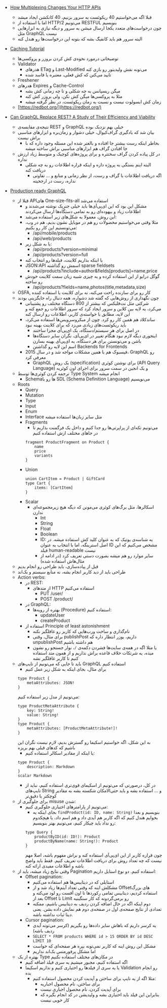 -   [How Multiplexing Changes Your HTTP APIs](https://www.mnot.net/blog/2019/10/13/h2_api_multiplexing)
    -   قبلا اگه می‌خواستیم 40 ریکوئست به سرور بزنیم، 40 کانکشن ایجاد میشد
    -   اما با استفاده از HTTP/2 می‌تونیم RESTFUL بنویسیم
    -   چون درخواست‌های متعدد یکجا ارسال میشن به سرور و دیگه نیازی به ابزارهایی مثل GraphQL نیست
    -   البته سرور هم باید کانفیگ بشه که بتونه این درخواست‌ها رو هندل کنه

-   [Caching Tutorial](https://www.mnot.net/cache_docs/)
    -   توضیحاتی درمورد نحوه‌ی کش کردن بروزر و پروکسی‌ها
    -   Validator
        -   هدرهای ETag و Last-Modified می‌تونه نقش ولیدیتور رو بازی کنه
        -   تایید می‌کنن که کش فعلی، معتبره یا فاسد شده
    -   Freshener
    -   هدرهای Expires و Cache-Control
        -   میگن ریسپانس به چه شکلی و تا چه زمانی کش بشه
        -   مثلا به پروکسی‌ها میگن کش نکن، ولی بروزر کش کنه
        -   زمان کش ابسولوت نیست و نسبت به زمان ریکوئست، در نظر گرفته میشه
    -   [https://redbot.org/](https://redbot.org/)

-   [Can GraphQL Replace REST? A Study of Their Efficiency and Viability](https://ieeexplore.ieee.org/document/9474834/)
    -   نتیجه‌ی مقایسه‌ی REST و GraphQL خیلی بهم نزدیک بوده
    -   بیان شد که یادگیری گراف‌کیو‌ال، خیلی دشوار و زمان‌بره و ابزارهای مناسبی براش نیست
        -   بخاطر اینکه رست بیشتر جا افتاده و بالغتر شده این مسئله وجود داره که با جا افتادن گراف هم ابزارهای مناسبی براش ساخته میشه
    -   در کل پیاده کردن گراف سختتره و برای پروژه‌های کوچیک و متوسط زیاد ارزش نداره
        -   البته اینم بستگی به پروژه داره و اینکه قراره اطلاعات رو به چه شکلی دریافت کنه
            -   اگه دریافت اطلاعات با گراف و رست، از نظر زمانی و منابع و ... تفاوتی نداره، رست در ارجحیته

-   [Production ready GraphQL](https://book.productionreadygraphql.com/)
    -   قبلا از APIهای One-size-fits-all استفاده می‌شد
        -   مشکل این بود که این ای‌پی‌آی‌ها باید خیلی جنریک نوشته می‌شدند و اطلاعات زیاد و بیهوده‌ای رو به تمامی دستگاه‌ها ارسال می‌کردند
        -   این روش، معمولا به شکل‌های زیر استفاده می‌شد:
        -   مثلا وقتی می‌خواستیم محصولات رو هم در موبایل نشون بدیم، هم در وب، می‌تونستیم این کار رو بکنیم:
            -   /api/mobile/products
            -   /api/web/products
        -   یا به شکل زیر:
            -   /api/products?version=minimal
            -   /api/products?version=full
        -   یا اینکه بذاریم کلاینت، فیلد‌ها رو انتخاب کنه
        -   JSON:API اسمش رو گذاشته sparse fieldsets
            -   /api/products?include=author&fields[products]=name,price
        -   گوگل درایو از این استفاده کرده و یه چیزی شبیه زبان سمت کلاینت خودش رو ساخته
            -   /api/products?fields=name,photos(title,metadata,size)
    -   OSFA, کار رو برای سازنده راحت می‌کنه، نه برای کلاینت یا استفاده کننده
    - چون نگهداری از روش‌هایی که گفته شد دشواره، همه دنبال راه جایگزینی بودند
        - شرکتی مثل نت‌فلیکس که بیشتر از 800 دستگاه مختلف رو پشتیبانی می‌کرد، یه لایه بین کلاین و سرور ایجاد کرد که سرور اطلاعات رو جمع کنه و این لایه، مطابق با خواسته‌ی کاربر، اطلاعات رو ارسال کنه
        - ساندکلاد هم همین کار رو کرد. چون از میکروسرویس‌ها استفاده می‌کرد، باید ریکوئست‌های زیادی می‌زد که برای کلاینت بهینه نبود
            - در اصل برای هر سیستم/دستگاه، یک ای‌پی‌آی مجزا ساختند
            - اینجوری دیگه لازم نبود هنگام تغییر در ای‌پی‌آی، نگران سایر دستگاه‌ها باشن و می‌تونستن برای هر دستگاه، یه ای‌پی‌آی بهینه بسازن
            - اسم این لایه رو گذاشتن Backends for Frontends
        - فیسبوک هم با همین مشکلات مواجه شد و در سال 2015، GraphQL رو معرفی کرد
            - GraphQL یک روش (specification) برای نوشتن کوئری (API Query Language) و یک انجین در سمت سرور برای اجرای اون کوئریه
    - ترجمه کردن کوئری‌ها توسط Type System انجام میشه
        - Schemaها رو با SDL (Schema Definition Language) می‌نویسیم
    - Roots
        - Query
        - Mutation
        - Type
        - Input
        - Enum
        - Interface
            مثل سایر زبان‌ها استفاده میشه
        - Fragments
            - می‌تونیم تکه‌ای از پراپرتی‌ها رو جدا کنیم و داخل یک فرگمنت بذاریم تا در جاهای مختلف ازش استفاده کنیم
            ```
            fragment ProductFragment on Product {
                name
                price
                variants
            }
            ```
        - Union
            ```
            union CartItem = Product | GiftCard
            type Cart {
                items: [CartItem]
            }
            ```
        - Scalar
            - اسکالرها، مثل برگ‌های کوئری می‌مونن که دیگه هیچ زیرمجموعه‌ای ندارن
                - Int
                - String
                - Float
                - Boolean
                - ID: یه شناسه‌ی یونیک که به عنوان کلید کش استفاده میشه. در اصل استرینگه، اما با انتخاب به عنوان ID مشخص می‌کنیم که این فیلد human-readable نیست
                - سایر موارد رو هم میشه بصورت دستی تعریف کرد (در ادامه از مثال‌هاش استفاده شده)
    - قبل از پیاده‌سازی، باید طراحی رو انجام بدیم
    - طراحی باید از دید کاربر انجام بشه، نه منابع سیستم و بک‌اند
    - Action verbs:
        - در REST:
            - از متدهای HTTP استفاده می‌کنیم
                - PUT /user/
                - POST /product/
        - در GraphQL:
            - بهتره از رویه‌ها (Procedure) استفاده کنیم:
                - updateUser
                - createProduct
        - استفاده از Principle of least astonishment
            - نام‌گذاری و ساخت ورب‌هایی که کاربر رو غافلگیر نکنه
            - برای مثال، وقتی publishPost داریم، یوزر انتظار داره که unpublishPost هم داشته باشیم
            - یا مثلا اگه در همه‌ی سایت‌ها فشردن دکمه‌ی `/`، نوار جستجو رو نشون میده، یه شرتکات خلاف قاعده براش نذاریم و از همون متد استفاده کنیم تا کاربر غافلگیر نشه
    - باید تا جایی که می‌تونیم از تایپ‌های GraphQL استفاده کنیم
        - برای مثال، بجای اینکه به شکل زیر عمل کنیم
        ```
        type Product {
            metaAttributes: JSON!
        }
        ```
        می‌تونیم از مدل زیر استفاده کنیم:
        ```
        type ProductMetaAttribute {
            key: String!
            value: String!
        }
        type Product {
            metaAttributes: [ProductMetaAttribute!]!
        }
        ```
        به این شکل، اگه خواستیم اسکیما رو گسترش بدیم، لازم نیست نگران این باشیم که کدهای قبلی بهم بریزه
        - یا اینکه از مقادیر اسکالر استفاده کنیم:
        ```
        type Product {
            description: Markdown
        }
        scalar Markdown
        ```
        - در کل، درصورتی که می‌تونیم از اسکیمای قوی‌تری استفاده کنیم، نباید از تایپ‌های String و ... استفاده بشه و باید حتی‌الامکان شکسته بشه به مقادیر کوچکتر یا دقیق‌تر
    - برای جلوگیری از misuse شدن:
        - می‌تونیم از پارامترهای اختیاری جلوگیری کنیم:
            - بجای اینکه یه `findProduct(id: ID, name: String)` بنویسیم و بعدا بخوایم هندل کنیم که اگه کاربر هم آیدی داد و هم اسم داد، یا هیچکدوم رو نداد باید چیکار کنیم، می‌تونیم بهتر بنویسیم:
            ```
            type Query {
                productByID(id: ID!): Product
                productByName(name: String!): Product
            }
            ```
            چون قراره کاربر از این ای‌پی‌آی استفاده کنه و براش مفهوم باشه، اصلا مهم نیست که چه تعداد روش برای دریافت اطلاعات تعریف کنیم. فقط باید واضح باشه و اطلاعات مفیدی ارائه کنه
    - وقتی نتایج زیاد میشه، باید از Pagination استفاده کنیم. دو نوع استایل داریم:
        - Offset pagination:
            - استایلی که در دیتابیس‌ها هم استفاده می‌کنیم
            - مشکلش اینه که وقتی تعداد آیتم‌ها زیاد شد و از Offsetهای بزرگ استفاده کردیم، دیتابیس تمامی رکوردها تا اون آفست رو لود می‌کنه و بعد از Offset تا Limit رو برمی‌گردونه که کار سنگینیه
            - دوم اینکه اگه در حال اضافه کردن ردیف به دیتابیس باشیم، ممکنه تعدادی از نتایج صفحه‌ی اول در صفحه‌ی دوم هم نمایش داده بشن. یعنی دیتا ثبات نداشته باشه.
        - Cursor pagination:
            - یه کرسر داریم که باهاش سایر داده‌ها رو بگیریم (کرسر می‌تونه آیدی ردیف باشه)
            - `SELECT * FROM products WHERE id > 15 ORDER BY id DESC LIMIT 10`
            - مشکل این روش اینه که کاربر نمی‌تونه بپره هر صفحه‌ای که خواست
            - اما مشکل پرفورمنس بک‌اند نداریم
    - بهتره از یک Type در مکان‌های مختلف استفاده نکنیم
        - اگه استفاده کنیم، مجبور میشیم یه سری فیلد اضافه کنیم
        - یا یه سری از فیلد‌ها رو اختیاری کنیم و نذاریم اسکیما Validation رو انجام بده
            - مثلا اگه از یه تایپ برای ساختن و آپدیت کردن محصول استفاده کنیم:
                - برای ساختن، نام محصول اجباریه
                - برای آپدیت کردن، نام محصول اجباری نیست
                - بنابراین این فیلد باید اختیاری بشه و ولیدیشن در کد انجام بگیره که کار خوبی نیست
